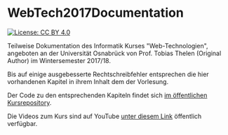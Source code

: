 # WebTech2017Documentation

[![License: CC BY 4.0](https://img.shields.io/badge/License-CC%20BY%204.0-lightgrey.svg)](https://creativecommons.org/licenses/by/4.0/)

Teilweise Dokumentation des Informatik Kurses "Web-Technologien", angeboten an der Universität Osnabrück von Prof. Tobias Thelen (Original Author) im Wintersemester 2017/18.

Bis auf einige ausgebesserte Rechtschreibfehler entsprechen die hier vorhandenen Kapitel in ihrem Inhalt dem der Vorlesung.

Der Code zu den entsprechenden Kapiteln findet sich [im öffentlichen Kursrepository](https://github.com/tthelen/webtech17-public).

Die Videos zum Kurs sind auf YouTube [unter diesem Link](https://www.youtube.com/playlist?list=PLXlq-maVz42-IMTYwCzRPe4LFfYGiFYN9)  öffentlich verfügbar.
